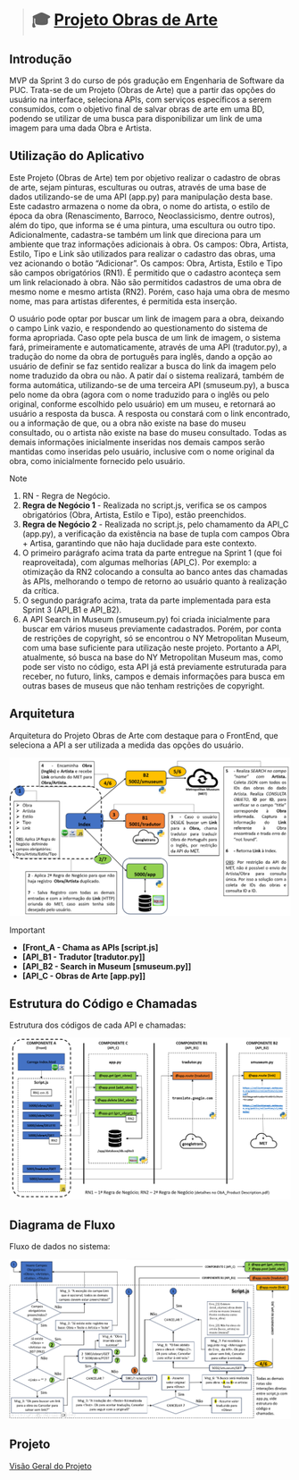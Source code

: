 > # 🎓 [Projeto Obras de Arte](https://github.com/Moriblo)

## Introdução

MVP da Sprint 3 do curso de pós gradução em Engenharia de Software da PUC.
Trata-se de um Projeto (Obras de Arte) que a partir das opções do usuário na interface, seleciona APIs, com serviços específicos a serem consumidos, com o objetivo final de salvar obras de arte em uma BD,  podendo se utilizar de uma busca para disponibilizar um link de uma imagem para uma dada Obra e Artista.

## Utilização do Aplicativo
        
Este Projeto (Obras de Arte) tem por objetivo realizar o cadastro de obras de arte, sejam pinturas, esculturas ou outras, através 
de uma base de dados utilizando-se de uma API (app.py) para manipulação desta base. Este cadastro armazena o nome da obra, o nome do artista, o estilo de época da obra (Renascimento, Barroco, Neoclassicismo, dentre outros), além do tipo, que informa se é uma pintura, uma escultura ou outro tipo. Adicionalmente, cadastra-se também um link que direciona para um ambiente que traz informações adicionais à obra. Os campos: Obra, Artista, Estilo, Tipo e Link são utilizados para realizar o cadastro das obras, uma vez acionando o botão “Adicionar”. Os campos: Obra, Artista, Estilo e Tipo são campos obrigatórios (RN1). É permitido que o cadastro aconteça sem um link relacionado à obra. Não são permitidos cadastros de uma obra de mesmo nome e mesmo artista (RN2). Porém, caso haja uma obra de mesmo nome, mas para artistas diferentes, é permitida esta inserção.

O usuário pode optar por buscar um link de imagem para a obra, deixando o campo Link vazio, e respondendo ao questionamento do sistema de forma apropriada. Caso opte pela busca de um link de imagem, o sistema fará, primeiramente e automaticamente, através de uma API (tradutor.py), a tradução do nome da obra de português para inglês, dando a opção ao usuário de definir se faz sentido realizar a busca do link da imagem pelo nome traduzido da obra ou não. A patir daí o sistema realizará, também de forma automática, utilizando-se de uma terceira API (smuseum.py), a busca pelo nome da obra (agora com o nome traduzido para o inglês ou pelo original, conforme escolhido pelo usuário) em um museu, e retornará ao usuário a resposta da busca. A resposta ou constará com o link encontrado, ou a informação de que, ou a obra não existe na base do museu consultado, ou o artista não existe na base do museu consultado. Todas as demais informações inicialmente inseridas nos demais campos serão mantidas como inseridas pelo usuário, inclusive com o nome original da obra, como inicialmente fornecido pelo usuário.

> [!NOTE]
> 1. RN - Regra de Negócio.
> 2. __Regra de Negócio 1__ - Realizada no script.js, verifica se os campos obrigatórios (Obra, Artista, Estilo e Tipo), estão preenchidos.
> 3. __Regra de Negócio 2__ - Realizada no script.js, pelo chamamento da API_C (app.py), a verificação da existência na base de tupla com campos Obra + Artisa, garantindo que não haja duclidade para este contexto. 
> 4. O primeiro parágrafo acima trata da parte entregue na Sprint 1 (que foi reaproveitada), com algumas melhorias (API_C). Por exemplo: a otimização da RN2 colocando a consulta ao banco antes das chamadas às APIs, melhorando o tempo de retorno ao usuário quanto à realização da crítica.
> 5. O segundo parágrafo acima, trata da parte implementada para esta Sprint 3 (API_B1 e API_B2).
> 6. A  API Search in Museum (smuseum.py) foi criada inicialmente para buscar em vários museus previamente cadastrados. Porém, por conta de restrições de copyright, só se encontrou o NY Metropolitan Museum, com uma base suficiente para utilização neste projeto. Portanto a API, atualmente, só busca na base do NY Metropolitan Museum mas, como pode ser visto no código, esta API já está previamente estruturada para receber, no futuro, links, campos e demais informações para busca em outras bases de museus que não tenham restrições de copyright.

## Arquitetura

Arquitetura do Projeto Obras de Arte com destaque para o FrontEnd, que seleciona a API a ser utilizada a medida das opções do usuário.

![Arquitetura](https://github.com/Moriblo/front/blob/main/Arquitetura.png)

> [!IMPORTANT]
> * __[Front_A - Chama as APIs [script.js]__
> * __[API_B1 - Tradutor [tradutor.py]]__
> * __[API_B2 - Search in Museum [smuseum.py]]__
> * __[API_C - Obras de Arte [app.py]]__

## Estrutura do Código e Chamadas

Estrutura dos códigos de cada API e chamadas:

![COMP_A](https://github.com/Moriblo/front/blob/main/COMP_A.png)

## Diagrama de Fluxo

Fluxo de dados no sistema:

![SFD](https://github.com/Moriblo/front/blob/main/SFD.png)

## Projeto

[Visão Geral do Projeto](https://github.com/users/Moriblo/projects/2/insights/4)
